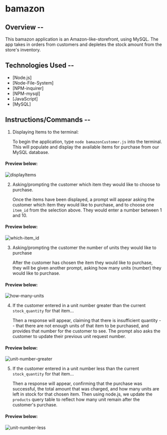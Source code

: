 # bamazon

## Overview --
This bamazon application is an Amazon-like-storefront, using MySQL. The app takes in orders from customers and depletes the stock amount from the store's inventory. 

## Technologies Used -- 
* [Node.js]
* [Node-File-System]
* [NPM-inquirer]
* [NPM-mysql]
* [JavaScript]
* [MySQL]

## Instructions/Commands --

1. Displaying Items to the terminal: 

    To begin the application, type `node bamazonCustomer.js` into the terminal. This will populate and display the available items for purchase from our MySQL database. 

 #### Preview below:

![displayItems](bamazon-display-items.gif)


2. Asking/prompting the customer which item they would like to choose to purchase.

    Once the items have been displayed, a prompt will appear asking the customer which item they would like to purchase, and to choose one `item_id` from the selection above. They would enter a number between 1 and 10.

#### Preview below:

![which-item_id](bamazon-prompt-which-item.gif)

3. Asking/prompting the customer the number of units they would like to purchase

    After the customer has chosen the item they would like to purchase, they will be given another prompt, asking how many units (number) they would like to purchase. 

 #### Preview below:

![how-many-units](bamazon-how-many-units.gif)


4. If the customer entered in a unit number greater than the current `stock_quantity` for that item...

    Then a response will appear, claiming that there is insufficient quantity -- that there are not enough units of that item to be purchased, and provides that number for the customer to see. The prompt also asks the customer to update their previous unit request number.

 #### Preview below:

![unit-number-greater](bamazon-insufficient-quantity.gif)


5. If the customer entered in a unit number less than the current `stock_quantity` for that item...

    Then a response will appear, confirming that the purchase was successful, the total amount that was charged, and how many units are left in stock for that chosen item. Then using node.js, we update the `products` query table to reflect how many unit remain after the customer's purchase. 

 #### Preview below:

![unit-number-less](bamazon-successful-purchase.gif)



